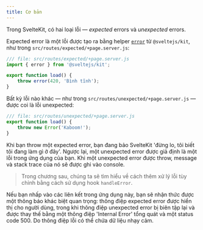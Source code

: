 ```yaml
---
title: Cơ bản
---
```


Trong SvelteKit, có hai loại lỗi — _expected_ errors và _unexpected_ errors.

Expected error là một lỗi được tạo ra bằng helper [`error`](https://kit.svelte.dev/docs/modules#sveltejs-kit-error) từ `@sveltejs/kit`, như trong `src/routes/expected/+page.server.js`:


```js
/// file: src/routes/expected/+page.server.js
import { error } from '@sveltejs/kit';

export function load() {
	throw error(420, 'Bình tĩnh');
}
```

Bất kỳ lỗi nào khác — như trong `src/routes/unexpected/+page.server.js` — được coi là lỗi unexpected:

```js
/// file: src/routes/unexpected/+page.server.js
export function load() {
	throw new Error('Kaboom!');
}
```

Khi bạn throw một expected error, bạn đang bảo SvelteKit 'đừng lo, tôi biết tôi đang làm gì ở đây'. Ngược lại, một unexpected error được giả định là một lỗi trong ứng dụng của bạn. Khi một unexpected error được throw, message và stack trace của nó sẽ được ghi vào console.

> Trong chương sau, chúng ta sẽ tìm hiểu về cách thêm xử lý lỗi tùy chỉnh bằng cách sử dụng hook `handleError`.

Nếu bạn nhấp vào các liên kết trong ứng dụng này, bạn sẽ nhận thức được một thông báo khác biệt quan trọng: thông điệp expected error được hiển thị cho người dùng, trong khi thông điệp unexpected error bị biên tập lại và được thay thế bằng một thông điệp 'Internal Error' tổng quát và một status code 500. Do thông điệp lỗi có thể chứa dữ liệu nhạy cảm.